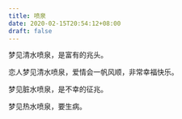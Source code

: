 ```yaml
---
title: 喷泉
date: 2020-02-15T20:54:12+08:00
draft: false
---
```


梦见清水喷泉，是富有的兆头。<br>


恋人梦见清水喷泉，爱情会一帆风顺，非常幸福快乐。<br>


梦见脏水喷泉，是不幸的征兆。<br>


梦见热水喷泉，要生病。<br>
